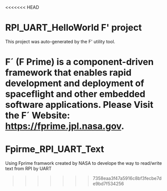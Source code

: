 <<<<<<< HEAD
# RPI_UART_HelloWorld F' project

This project was auto-generated by the F' utility tool. 

F´ (F Prime) is a component-driven framework that enables rapid development and deployment of spaceflight and other embedded software applications.
**Please Visit the F´ Website:** https://fprime.jpl.nasa.gov.
=======
# Fpirme_RPI_UART_Text
Using Fprime framwork created by NASA to develope the way to read/write text from RPI by UART
>>>>>>> 7358eaa3f47a5916c8bf3fecbe7de9bd7f534256
